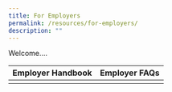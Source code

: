 ```yaml
---
title: For Employers
permalink: /resources/for-employers/
description: ""
---
```

Welcome....




| Employer Handbook | Employer FAQs | 
| -------- | -------- | 
| [](/files/employer%20handbook.pdf)     | [](/files/employer%20handbook.pdf)    | 



[](/files/employer%20handbook.pdf)[](/files/employer%20faqs.pdf)
